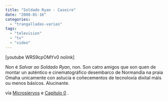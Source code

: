 ```yaml
---
title: "Soldado Ryan - Caseiro"
date: "2008-01-16"
categories: 
  - "trangalladas-varias"
tags: 
  - "television"
  - "tv"
  - "video"
---
```


\[youtube WRS9cpOMYv0 nolink\]

Non é _Salvar ao Soldado Ryan_, non. Son catro amigos que son quen de montar un auténtico e cinematográfico desembarco de Normandía na praia Omaha unicamente con astucia e coñecementos de tecnoloxía dixital máis ou menos básicos. Alucinante.

vía [Microsiervos](http://www.microsiervos.com/archivo/peliculas-tv/tiembla-spielberg.html) e [Capitulo 0](http://www.manuelgago.org/blog/index.php/2008/01/15/mais-vale-mana-que-pasta/) .

